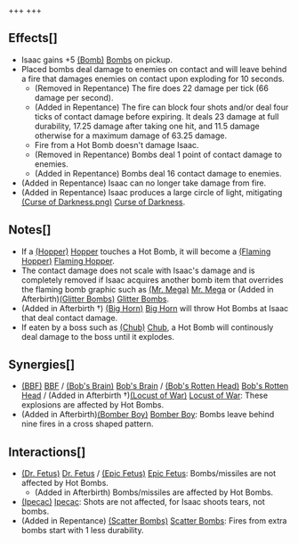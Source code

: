 +++
+++

Effects[]
---------


* Isaac gains +5 [(Bomb)](/wiki/Bomb "Bomb") [Bombs](/wiki/Bomb "Bomb") on pickup.
* Placed bombs deal damage to enemies on contact and will leave behind a fire that damages enemies on contact upon exploding for 10 seconds.
	+ (Removed in Repentance) The fire does 22 damage per tick (66 damage per second).
	+ (Added in Repentance) The fire can block four shots and/or deal four ticks of contact damage before expiring. It deals 23 damage at full durability, 17.25 damage after taking one hit, and 11.5 damage otherwise for a maximum damage of 63.25 damage.
	+ Fire from a Hot Bomb doesn't damage Isaac.
	+ (Removed in Repentance) Bombs deal 1 point of contact damage to enemies.
	+ (Added in Repentance) Bombs deal 16 contact damage to enemies.
* (Added in Repentance) Isaac can no longer take damage from fire.
* (Added in Repentance) Isaac produces a large circle of light, mitigating [(Curse of Darkness.png)](https://static.wikia.nocookie.net/bindingofisaacre_gamepedia/images/4/4f/Curse_of_Darkness.png/revision/latest?cb=20211023084927) [Curse of Darkness](/wiki/Curses "Curses").


Notes[]
-------


* If a [(Hopper)](/wiki/Hopper "Hopper") [Hopper](/wiki/Hopper "Hopper") touches a Hot Bomb, it will become a [(Flaming Hopper)](/wiki/Hopper#Flaming_Hopper "Flaming Hopper") [Flaming Hopper](/wiki/Hopper#Flaming_Hopper "Hopper").
* The contact damage does not scale with Isaac's damage and is completely removed if Isaac acquires another bomb item that overrides the flaming bomb graphic such as [(Mr. Mega)](/wiki/Mr._Mega "Mr. Mega") [Mr. Mega](/wiki/Mr._Mega "Mr. Mega") or (Added in Afterbirth)[(Glitter Bombs)](/wiki/Glitter_Bombs "Glitter Bombs") [Glitter Bombs](/wiki/Glitter_Bombs "Glitter Bombs").
* (Added in Afterbirth †) [(Big Horn)](/wiki/Big_Horn "Big Horn") [Big Horn](/wiki/Big_Horn "Big Horn") will throw Hot Bombs at Isaac that deal contact damage.
* If eaten by a boss such as [(Chub)](/wiki/Chub "Chub") [Chub](/wiki/Chub "Chub"), a Hot Bomb will continously deal damage to the boss until it explodes.


Synergies[]
-----------


* [(BBF)](/wiki/BBF "BBF") [BBF](/wiki/BBF "BBF") / [(Bob's Brain)](/wiki/Bob%27s_Brain "Bob's Brain") [Bob's Brain](/wiki/Bob%27s_Brain "Bob's Brain") / [(Bob's Rotten Head)](/wiki/Bob%27s_Rotten_Head "Bob's Rotten Head") [Bob's Rotten Head](/wiki/Bob%27s_Rotten_Head "Bob's Rotten Head") / (Added in Afterbirth †)[(Locust of War)](/wiki/Locust_of_War "Locust of War") [Locust of War](/wiki/Locust_of_War "Locust of War"): These explosions are affected by Hot Bombs.
* (Added in Afterbirth)[(Bomber Boy)](/wiki/Bomber_Boy "Bomber Boy") [Bomber Boy](/wiki/Bomber_Boy "Bomber Boy"): Bombs leave behind nine fires in a cross shaped pattern.


Interactions[]
--------------


* [(Dr. Fetus)](/wiki/Dr._Fetus "Dr. Fetus") [Dr. Fetus](/wiki/Dr._Fetus "Dr. Fetus") / [(Epic Fetus)](/wiki/Epic_Fetus "Epic Fetus") [Epic Fetus](/wiki/Epic_Fetus "Epic Fetus"): Bombs/missiles are not affected by Hot Bombs.
	+ (Added in Afterbirth) Bombs/missiles are affected by Hot Bombs.
* [(Ipecac)](/wiki/Ipecac "Ipecac") [Ipecac](/wiki/Ipecac "Ipecac"): Shots are not affected, for Isaac shoots tears, not bombs.
* (Added in Repentance) [(Scatter Bombs)](/wiki/Scatter_Bombs "Scatter Bombs") [Scatter Bombs](/wiki/Scatter_Bombs "Scatter Bombs"): Fires from extra bombs start with 1 less durability.


